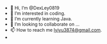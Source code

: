 - 👋 Hi, I’m @DexLey0819
- 👀 I’m interested in coding.
- 🌱 I’m currently learning Java.
- 💞️ I’m looking to collaborate on ...
- 📫 How to reach me lyiyu3874@gmail.com.
- 
<!---
DexLey0819/DexLey0819 is a ✨ special ✨ repository because its `README.md` (this file) appears on your GitHub profile.
You can click the Preview link to take a look at your changes.
--->
